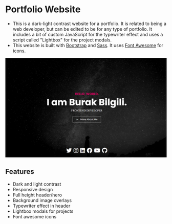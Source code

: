 # Portfolio Website

- This is a dark-light contrast website for a portfolio. It is related to being a web developer, but can be edited to be for any type of portfolio. It includes a bit of custom JavaScript for the typewriter effect and uses a script called "Lightbox" for the project modals.
- This website is built with [Bootstrap](https://getbootstrap.com/) and [Sass](https://sass-lang.com/). It uses [Font Awesome](https://fontawesome.com/) for icons.

<img src="./assets/screen.png" />

## Features

- Dark and light contrast
- Responsive design
- Full height header/hero
- Background image overlays
- Typewriter effect in header
- Lightbox modals for projects
- Font awesome icons

